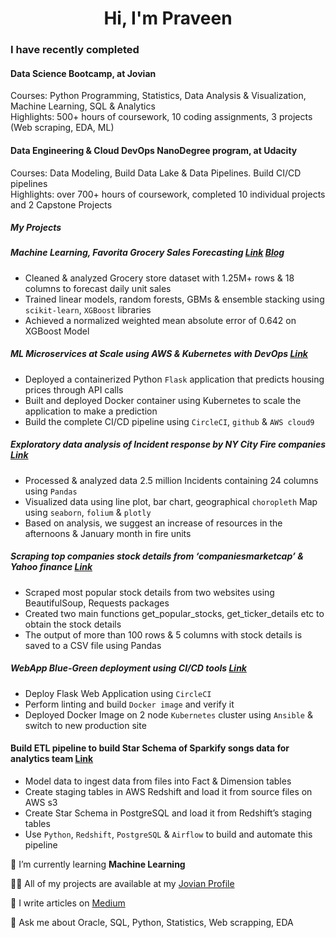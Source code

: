 <h1 align="center">Hi, I'm Praveen </h1>

### I have recently completed 

#### Data Science Bootcamp, at Jovian  
Courses: Python Programming, Statistics, Data Analysis & Visualization, Machine Learning, SQL & Analytics  
Highlights: 500+ hours of coursework, 10 coding assignments, 3 projects (Web scraping, EDA, ML)  

#### Data Engineering & Cloud DevOps NanoDegree program, at Udacity  
Courses: Data Modeling, Build Data Lake & Data Pipelines. Build CI/CD pipelines  
Highlights: over 700+ hours of coursework, completed 10 individual projects and 2 Capstone Projects  

##### My Projects
##### Machine Learning, Favorita Grocery Sales Forecasting [Link](https://jovian.ai/pramation/favorita-grocery-sales-forecasting-project3#C351) [Blog](https://medium.com/@pramation/machine-learning-with-favorita-grocery-sales-forecasting-8254616d159c)
* Cleaned & analyzed Grocery store dataset with 1.25M+ rows & 18 columns to forecast daily unit sales  
* Trained linear models, random forests, GBMs & ensemble stacking using `scikit-learn`, `XGBoost` libraries  
* Achieved a normalized weighted mean absolute error of 0.642 on XGBoost Model  

##### ML Microservices at Scale using AWS & Kubernetes with DevOps [Link](https://github.com/pramation/project-ml-microservice-kubernetes)  
* Deployed a containerized Python `Flask` application that predicts housing prices through API calls  
* Built and deployed Docker container using Kubernetes to scale the application to make a prediction  
* Build the complete CI/CD pipeline using `CircleCI`, `github` & `AWS cloud9`  

##### Exploratory data analysis of Incident response by NY City Fire companies [Link](https://jovian.ai/pramation/project-2-nyc-fire-incidents-analysis)  
* Processed & analyzed data 2.5 million Incidents containing 24 columns using `Pandas`  
* Visualized data using line plot, bar chart, geographical `choropleth` Map using `seaborn`, `folium` & `plotly`  
* Based on analysis, we suggest an increase of resources in the afternoons & January month in fire units  

##### Scraping top companies stock details from ‘companiesmarketcap’ & Yahoo finance [Link](https://jovian.ai/pramation/webscrape-top-n-stocks)  
* Scraped most popular stock details from two websites using BeautifulSoup, Requests packages  
* Created two main functions get_popular_stocks, get_ticker_details etc to obtain the stock details  
* The output of more than 100 rows & 5 columns with stock details is saved to a CSV file using Pandas  

##### WebApp Blue-Green deployment using CI/CD tools [Link](https://github.com/pramation/WebApp-Blue-Green-deployment-with-CICD)  
* Deploy Flask Web Application using `CircleCI` 
* Perform linting and build `Docker image` and verify it  
* Deployed Docker Image on 2 node `Kubernetes` cluster using `Ansible` & switch to new production site  

#### Build ETL pipeline to build Star Schema of Sparkify songs data for analytics team [Link](https://github.com/pramation/Sparkify-songs)  
* Model data to ingest data from files into Fact & Dimension tables  
* Create staging tables in AWS Redshift and load it  from source files on AWS s3  
* Create Star Schema in PostgreSQL and load it from Redshift’s staging tables   
* Use `Python`, `Redshift`, `PostgreSQL` & `Airflow` to build and automate this pipeline  

🌱 I’m currently learning <b> Machine Learning </b>

👨‍💻 All of my projects are available at my [Jovian Profile](https://jovian.ai/pramation)  

📝 I write articles on [Medium](http://medium.com/@pramation)  

💬 Ask me about Oracle, SQL, Python, Statistics, Web scrapping, EDA


